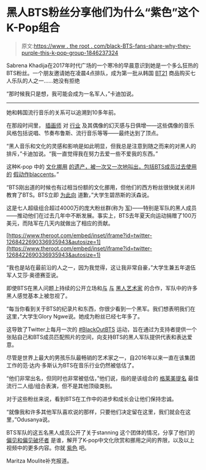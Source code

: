 # 黑人BTS粉丝分享他们为什么“紫色”这个K-Pop组合

> 原文:[https://www . the root . com/black-BTS-fans-share-why-they-purple-this-k-pop-group-1846237324](https://www.theroot.com/black-bts-fans-share-why-they-purple-this-k-pop-group-1846237324)

Sabrena Khadija在2017年时代广场的一个寒冷的早晨意识到她是一个多么狂热的BTS粉丝。一个朋友邀请她在凌晨4点排队，成为第一批从韩国 [BT21](https://www.iheart.com/content/2017-12-22-bts-line-friends-bt21-collab-draws-thousand-to-times-square-store/#) 商品购买七人乐队的人之一……她没有拒绝

“那时候我只是想，我可能会成为一名军人，”卡迪加说。

* * *

她和韩国流行音乐的关系可以追溯到10多年前。

在那段时间里， [插画师](https://www.sabrenakhadija.com/) 对 [行业](https://www.npr.org/2020/07/13/888933244/start-here-your-guide-to-getting-into-k-pop) 及其偶像的幻灭感与日俱增——这些偶像的音乐风格包括说唱、节奏布鲁斯、流行音乐等等——最终达到了顶点。

“黑人音乐和文化的灵感和影响是如此明显，但我总是注意到随之而来的对黑人的排斥，”卡迪加说。“我一直觉得我在努力去爱一些不爱我的东西。”

这种K-pop 中的 [文化挪用](https://www.nytimes.com/2020/07/11/world/asia/blackpink-ganesha-kpop-cultural-appropriation.html) [的遗产，被一次又一次地叫出，包括BTS成员过去使用的](https://www.teenvogue.com/story/ateez-kq-entertainment-apology-cornrows-hongjoong) [假动作](https://twitter.com/BTS_twt/status/874283230219780097?ref_src=twsrc%5Etfw%7Ctwcamp%5Etweetembed%7Ctwterm%5E874283230219780097%7Ctwgr%5E%7Ctwcon%5Es1_&ref_url=https%3A%2F%2Ftwtext.com%2Farticle%2F1135242137145106432)[blaccents](https://www.youtube.com/watch?v=Szko7UIS6mU)。”

“BTS刚出道的时候也有过相当份额的文化挪用，但他们的西方粉丝很快就关闭并教育了BTS。BTS立即 [为此向](https://www.allkpop.com/forum/threads/bts-rm-and-owning-up-to-his-past-mistakes.133940/) 道歉，”大学生碧昂斯的沃森说。

这是七人超级组合超过4000万的庞大粉丝群(称为 [军](https://time.com/5912998/bts-army/))——特别是军队的黑人成员——推动他们在过去几年中不断发展。事实上，BTS去年夏天向运动捐赠了100万美元，而陆军在几天内就做出了相应的贡献。

 [https://www.theroot.com/embed/inset/iframe?id=twitter-1268422690336935943&autosize=1](https://www.theroot.com/embed/inset/iframe?id=twitter-1268422690336935943&autosize=1) 

“我也是站在最前沿的人之一，因为我觉得，这让我非常自豪，”大学生兼五年退伍军人艾莎·奥德赛亚说。

即使BTS在黑人问题上持续的公开立场和[与](https://www.youtube.com/watch?v=K1scjjbfNsk&list=PLq5SacwWH65xJYQ-NnAxPpzV0zLhMtsti&index=116) [与](https://www.youtube.com/watch?v=IJwV5QHYX4Q) [黑人艺术家](https://www.youtube.com/watch?v=Q9Vjvz1NPN8) 的合作，军队中的许多黑人感觉基本上被忽视了。

“每当你看到关于BTS的纪录片和东西，你很少看到一个黑军。我们想表明我们在这里，”大学生Glory Ngwe说。她成为粉丝已经七年多了。

这导致了Twitter上每月一次的 [#BlackOutBTS](https://www.latimes.com/entertainment-arts/music/story/2020-09-15/k-pop-group-bts-floods-twitter-with-support-for-black-fans-and-sugas-new-colab) 运动，旨在通过为支持者提供一个张贴自己和BTS成员匹配照片的空间，向支持BTS的黑人军队提供代表和表达爱意。

尽管是世界上最大的男孩乐队最畅销的艺术家之一，自2016年以来一直在该集团工作的范·达内·多斯认为BTS在音乐行业仍然被低估了。

“他们非常出名，但同时也非常被低估，”他们说，指的是该组合的 [格莱美提名](https://www.latimes.com/entertainment-arts/music/story/2020-11-24/bts-grammys-nomination-dynamite) 最佳流行二人组/组合表演，但不是其他顶级类别。

对于这些粉丝来说，看到BTS在工作中的进步和成长会让他们保持忠诚。

“就像我和许多其他军队喜欢说的那样，只要他们决定留在这里，我们就会在这里，”Odusanya说。

BTS军队的这五名黑人成员公开了关于stanning 这个团体的情况，分享了他们的 [偏见和偏见破坏者](https://www.refinery29.com/en-us/k-pop-music-fans-terms-meaning) 是谁，解开了K-pop中文化欣赏和挪用之间的界限，以及以上视频中的更多内容。你就 [紫色](https://www.newsweek.com/bts-kim-taehyung-purple-meaning-1453501) 吧。

Maritza Moulite补充报道。